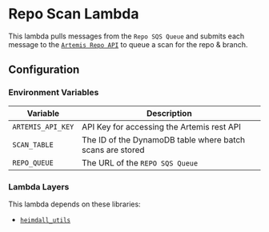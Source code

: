 # Repo Scan Lambda

This lambda pulls messages from the `Repo SQS Queue` and submits each message to the [`Artemis Repo API`](../../../backend/lambdas/api/repo/) to queue a scan for the repo & branch.

## Configuration

### Environment Variables

| Variable          | Description                                               |
| ----------------- | --------------------------------------------------------- |
| `ARTEMIS_API_KEY` | API Key for accessing the Artemis rest API                |
| `SCAN_TABLE`      | The ID of the DynamoDB table where batch scans are stored |
| `REPO_QUEUE`      | The URL of the `REPO SQS Queue`                           |

### Lambda Layers

This lambda depends on these libraries:

- [`heimdall_utils`](../layers/heimdall_utils/)
